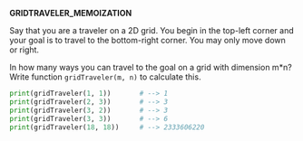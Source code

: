 **GRIDTRAVELER_MEMOIZATION**

Say that you are a traveler on a 2D grid. You begin in the top-left corner and your goal is to travel to the bottom-right corner. You may only move down or right.

In how many ways you can travel to the goal on a grid with dimension m*n? Write function `gridTraveler(m, n)` to calculate this.

```py
print(gridTraveler(1, 1))       # --> 1
print(gridTraveler(2, 3))       # --> 3
print(gridTraveler(3, 2))       # --> 3
print(gridTraveler(3, 3))       # --> 6
print(gridTraveler(18, 18))     # --> 2333606220
```